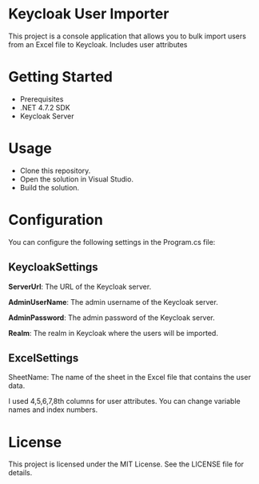 # Keycloak User Importer
This project is a console application that allows you to bulk import users from an Excel file to Keycloak. Includes user attributes

# Getting Started
* Prerequisites
* .NET 4.7.2 SDK
* Keycloak Server

# Usage
* Clone this repository.
* Open the solution in Visual Studio.
* Build the solution.

# Configuration
You can configure the following settings in the Program.cs file:

## KeycloakSettings
**ServerUrl**: The URL of the Keycloak server.

**AdminUserName**: The admin username of the Keycloak server.

**AdminPassword**: The admin password of the Keycloak server.

**Realm**: The realm in Keycloak where the users will be imported.


## ExcelSettings
SheetName: The name of the sheet in the Excel file that contains the user data.

I used 4,5,6,7,8th columns for user attributes. You can change variable names and index numbers.

# License
This project is licensed under the MIT License. See the LICENSE file for details.
